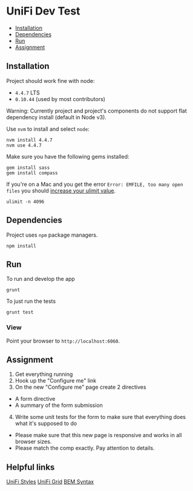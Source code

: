 # UniFi Dev Test

 * [Installation](#installation)
 * [Dependencies](#dependencies)
 * [Run](#run)
 * [Assignment](#assignment)

## Installation

Project should work fine with node:
 * `4.4.7` LTS
 * `0.10.44` (used by most contributors)

Warning:
Currently project and project's components do not support flat dependency install (default in Node v3).

Use `nvm` to install and select `node`:

```
nvm install 4.4.7
nvm use 4.4.7
```

Make sure you have the following gems installed:

```
gem install sass
gem install compass
```

If you're on a Mac and you get the error `Error: EMFILE, too many open files` you should [increase your ulimit value](http://stackoverflow.com/questions/19981065/nodejs-error-emfile-too-many-open-files-on-mac-os).
```
ulimit -n 4096
```

## Dependencies

Project uses `npm` package managers.

```
npm install
```


## Run

To run and develop the app
```
grunt
```

To just run the tests
```
grunt test
```


### View

Point your browser to `http://localhost:6060`.


## Assignment

1. Get everything running
2. Hook up the "Configure me" link
3. On the new "Configure me" page create 2 directives
  * A form directive
  * A summary of the form submission
4. Write some unit tests for the form to make sure that everything does what it's supposed to do

* Please make sure that this new page is responsive and works in all browser sizes.
* Please match the comp exactly. Pay attention to details.


## Helpful links

[UniFi Styles](http://ubnt-css.herokuapp.com/#/app/typography)
[UniFi Grid](http://ubnt-css.herokuapp.com/#/base/grid-containers)
[BEM Syntax](https://csswizardry.com/2013/01/mindbemding-getting-your-head-round-bem-syntax/)
